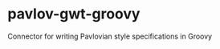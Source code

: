 pavlov-gwt-groovy
=================

Connector for writing Pavlovian style specifications in Groovy
